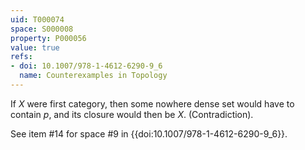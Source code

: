 ```yaml
---
uid: T000074
space: S000008
property: P000056
value: true
refs:
- doi: 10.1007/978-1-4612-6290-9_6
  name: Counterexamples in Topology
---
```


If $X$ were first category, then some nowhere dense set would have to contain $p$, and its closure would then be $X$. (Contradiction).

See item #14 for space #9 in {{doi:10.1007/978-1-4612-6290-9_6}}.
